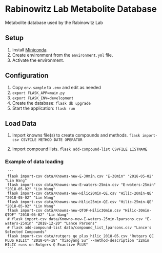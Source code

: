 # Rabinowitz Lab Metabolite Database

Metabolite database used by the Rabinowitz Lab


## Setup

1.  Install [Miniconda](https://conda.io/miniconda.html).
2.  Create environment from the `environment.yml` file.
3.  Activate the environment.


## Configuration

1.  Copy `env.sample` to `.env` and edit as needed
2.  `export FLASK_APP=main.py`
3.  `export FLASK_ENV=development`
4.  Create the database: `flask db upgrade`
4.  Start the application: `flask run`


## Load Data

1.  Import knowns file(s) to create compounds and methods.
        ```
        flask import-csv CSVFILE METHOD DATE OPERATOR
        ```

2.  Import compound lists.
        ```
        flask add-compound-list CSVFILE LISTNAME
        ```


### Example of data loading

     ```
     flask import-csv data/Knowns-new-E-30min.csv "E-30min" "2018-05-02" "Lin Wang"
     flask import-csv data/Knowns-new-E-waters-25min.csv "E-waters-25min" "2018-05-02" "Lin Wang"
     flask import-csv data/Knowns-new-Hilic20min-QE.csv "Hilic-20min-QE" "2018-05-02" "Lin Wang"
     flask import-csv data/Knowns-new-Hilic25min-QE.csv "Hilic-25min-QE" "2018-05-02" "Lin Wang"
     flask import-csv data/Knowns-new-QTOF-Hilic30min.csv "Hilic-30min-QTOF" "2018-05-02" "Lin Wang"
     # flask import-csv data/Knowns-new-E-waters-25min-lparsons.csv "E-waters-25min" "2018-12-20" "Lance Parsons"
     # flask add-compound-list data/compound_list_lparsons.csv "Lance's Selected Compounds"
     flask import-csv data/rutgers_qe_plus_hilic_2018-05.csv "Rutgers QE PLUS HILIC" "2018-04-18" "Xiaoyang Su" --method-description "22min HILIC runs on Rutgers Q Exactive PLUS"
     ```
